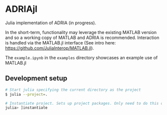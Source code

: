 # ADRIAjl

Julia implementation of ADRIA (in progress).

In the short-term, functionality may leverage the existing MATLAB version and so a working copy of MATLAB and ADRIA is recommended.
Interaction is handled via the MATLAB.jl interface (See intro here: https://github.com/JuliaInterop/MATLAB.jl).

The `example.ipynb` in the `examples` directory showcases an example use of MATLAB.jl


## Development setup

```bash
# Start julia specifying the current directory as the project
$ julia --project=.

# Instantiate project. Sets up project packages. Only need to do this once.
julia> ]instantiate
```